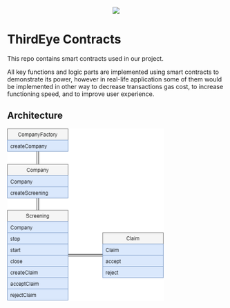 <p align="center">
  <img src="https://github.com/ThirdEyeTeam/site/blob/master/logo400x400.png?raw=true" height="200" />
</p>


# ThirdEye Contracts

This repo contains smart contracts used in our project.

All key functions and logic parts are implemented using smart contracts to demonstrate its power, however in real-life application some of them would be implemented in other way to decrease transactions gas cost, to increase functioning speed, and to improve user experience.

 ## Architecture
<p>
  <img src="Untitled Diagram.png" height="400" />
</p>
